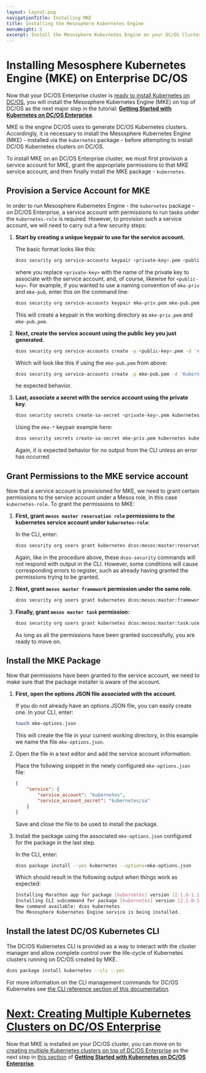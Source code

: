 ```yaml
---
layout: layout.pug
navigationTitle: Installing MKE
title: Installing the Mesosphere Kubernetes Engine
menuWeight: 5
excerpt: Install the Mesosphere Kubernetes Engine on your DC/OS Cluster
---
```


<!-- *** note. -->

# Installing Mesosphere Kubernetes Engine (MKE) on Enterprise DC/OS

Now that your DC/OS Enterprise cluster is [ready to install Kubernetes on DC/OS](services/kubernetes/new/getting-started/provision-install/setting-up/), you will install the Mesosphere Kubernetes Engine (MKE) on top of DC/OS as the next major step in the tutorial: [**Getting Started with Kubernetes on DC/OS Enterprise**](/services/kubernetes/new/getting-started/).

MKE is the engine DC/OS uses to generate DC/OS Kubernetes clusters. Accordingly, it is necessary to install the Mesosphere Kubernetes Engine (MKE) - installed via the `kubernetes` package - before attempting to install DC/OS Kubernetes clusters on DC/OS.

To install MKE on an DC/OS Enterprise cluster, we must first provision a service account for MKE, grant the appropriate permissions to that MKE service account, and then finally install the MKE package - `kubernetes`.

## Provision a Service Account for MKE

In order to run Mesosphere Kubernetes Engine - the `kubernetes` package - on DC/OS Enterprise, a service account with permissions to run tasks under the `kubernetes-role` is required. However, to provision such a service account, we will need to carry out a few security steps:

1. <strong>Start by creating a unique keypair to use for the service account.</strong>

    The basic format looks like this:

    ```bash
    dcos security org service-accounts keypair <private-key>.pem <public-key>.pem
    ```

    where you replace `<private-key>` with the name of the private key to associate with the service account, and, of course, likewise for `<public-key>`. For example, if you wanted to use a naming convention of `mke-priv` and `mke-pub`, enter this on the command line:

    ```bash
    dcos security org service-accounts keypair mke-priv.pem mke-pub.pem
    ```

    This will create a keypair in the working directory as `mke-priv.pem` and `mke-pub.pem`.

1. <strong>Next, create the service account using the public key you just generated.</strong>

    ```bash
    dcos security org service-accounts create -p <public-key>.pem -d '<Description>' kubernetes
    ```

    Which will look like this if using the `mke-pub.pem` from above:

    ```bash
    dcos security org service-accounts create -p mke-pub.pem -d 'Kubernetes service account' kubernetes
    ```

    he expected behavior.

1. <strong>Last, associate a secret with the service account using the private key</strong>.

    ```bash
    dcos security secrets create-sa-secret <private-key>.pem kubernetes kubernetes/sa
    ```

    Using the `mke-*` keypair example here:

    ```bash
    dcos security secrets create-sa-secret mke-priv.pem kubernetes kubernetes/sa
    ```

    Again, it is expected behavior for no output from the CLI unless an error has occurred.

## Grant Permissions to the MKE service account

Now that a service account is provisioned for MKE, we need to grant certain permissions to the service account under a Mesos role, in this case `kubernetes-role`. To grant the permissions to MKE:

1. <strong>First, grant `mesos master reservation role` permissions to the kubernetes service account under `kubernetes-role`</strong>:

    In the CLI, enter:

    ```bash
    dcos security org users grant kubernetes dcos:mesos:master:reservation:role:kubernetes-role create
    ```

    Again, like in the procedure above, these `dcos-security` commands will not respond with output in the CLI. However, some conditions will cause corresponding errors to register, such as already having granted the permissions trying to be granted.

1. <strong>Next, grant `mesos master framework` permission under the same role. </strong>

    ```bash
    dcos security org users grant kubernetes dcos:mesos:master:framework:role:kubernetes-role create
    ```

1. <strong> Finally, grant `mesos master task` permission: </strong>

    ```bash
    dcos security org users grant kubernetes dcos:mesos:master:task:user:nobody create
    ```

    As long as all the permissions have been granted successfully, you are ready to move on.

## Install the MKE Package

Now that permissions have been granted to the service account, we need to make sure that the package installer is aware of the account.

1. <strong>First, open the options JSON file associated with the account</strong>.

    If you do not already have an options JSON file, you can easily create one. In your CLI, enter:

    ```bash
    touch mke-options.json
    ```

    This will create the file in your current working directory, in this example we name the file `mke-options.json`.

1. Open the file in a text editor and add the service account information.

    Place the following snippet in the newly configured `mke-options.json` file:

    ```json
    {
        "service": {
            "service_account": "kubernetes",
            "service_account_secret": "kubernetes/sa"
        }
    }
    ```

    Save and close the file to be used to install the package.

1. Install the package using the associated `mke-options.json` configured for the package in the last step.

    In the CLI, enter:

    ```bash
    dcos package install --yes kubernetes --options=mke-options.json
    ```

    Which should result in the following output when things work as expected:

    ```bash
    Installing Marathon app for package [kubernetes] version [2.1.0-1.12.3]
    Installing CLI subcommand for package [kubernetes] version [2.1.0-1.12.3]
    New command available: dcos kubernetes
    The Mesosphere Kubernetes Engine service is being installed.
    ```

## Install the latest DC/OS Kubernetes CLI

The DC/OS Kubernetes CLI is provided as a way to interact with the cluster manager and allow complete control over the life-cycle of Kubernetes clusters running on DC/OS created by MKE.

```bash
dcos package install kubernetes --cli --yes
```

For more information on the CLI management commands for DC/OS Kubernetes see [the CLI reference section of this documentation](/services/kubernetes/new/cli/).

# [Next: Creating Multiple Kubernetes Clusters on DC/OS Enterprise](/services/kubernetes/new/getting-started/provision-install/creating-clusters/)

Now that MKE is installed on your DC/OS cluster, you can move on to [creating multiple Kubernetes clusters on top of DC/OS Enterprise](/services/kubernetes/new/getting-started/provision-install/creating-clusters/) as the next step in [this section](/services/kubernetes/new/getting-started/provision-install/) of [**Getting Started with Kubernetes on DC/OS Enterprise**](/services/kubernetes/new/getting-started/).
